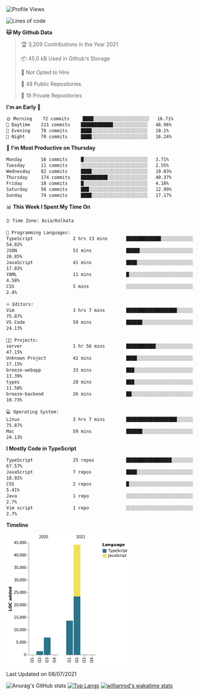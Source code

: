 <!--START_SECTION:waka-->
![Profile Views](http://img.shields.io/badge/Profile%20Views-1-blue)

![Lines of code](https://img.shields.io/badge/From%20Hello%20World%20I%27ve%20Written-66336%20lines%20of%20code-blue)

**🐱 My Github Data** 

> 🏆 3,209 Contributions in the Year 2021
 > 
> 📦 45.0 kB Used in Github's Storage 
 > 
> 🚫 Not Opted to Hire
 > 
> 📜 48 Public Repositories 
 > 
> 🔑 19 Private Repositories  
 > 
**I'm an Early 🐤** 

```text
🌞 Morning    72 commits     ████░░░░░░░░░░░░░░░░░░░░░   16.71% 
🌆 Daytime    211 commits    ████████████░░░░░░░░░░░░░   48.96% 
🌃 Evening    78 commits     ████░░░░░░░░░░░░░░░░░░░░░   18.1% 
🌙 Night      70 commits     ████░░░░░░░░░░░░░░░░░░░░░   16.24%

```
📅 **I'm Most Productive on Thursday** 

```text
Monday       16 commits     █░░░░░░░░░░░░░░░░░░░░░░░░   3.71% 
Tuesday      11 commits     ░░░░░░░░░░░░░░░░░░░░░░░░░   2.55% 
Wednesday    82 commits     ████░░░░░░░░░░░░░░░░░░░░░   19.03% 
Thursday     174 commits    ██████████░░░░░░░░░░░░░░░   40.37% 
Friday       18 commits     █░░░░░░░░░░░░░░░░░░░░░░░░   4.18% 
Saturday     56 commits     ███░░░░░░░░░░░░░░░░░░░░░░   12.99% 
Sunday       74 commits     ████░░░░░░░░░░░░░░░░░░░░░   17.17%

```


📊 **This Week I Spent My Time On** 

```text
⌚︎ Time Zone: Asia/Kolkata

💬 Programming Languages: 
TypeScript               2 hrs 13 mins       █████████████░░░░░░░░░░░░   54.02% 
JSON                     51 mins             █████░░░░░░░░░░░░░░░░░░░░   20.85% 
JavaScript               41 mins             ████░░░░░░░░░░░░░░░░░░░░░   17.02% 
YAML                     11 mins             █░░░░░░░░░░░░░░░░░░░░░░░░   4.58% 
CSS                      5 mins              ░░░░░░░░░░░░░░░░░░░░░░░░░   2.4%

🔥 Editors: 
Vim                      3 hrs 7 mins        ███████████████████░░░░░░   75.87% 
VS Code                  59 mins             ██████░░░░░░░░░░░░░░░░░░░   24.13%

🐱‍💻 Projects: 
server                   1 hr 56 mins        ███████████░░░░░░░░░░░░░░   47.15% 
Unknown Project          42 mins             ████░░░░░░░░░░░░░░░░░░░░░   17.15% 
breeze-webapp            33 mins             ███░░░░░░░░░░░░░░░░░░░░░░   13.39% 
types                    28 mins             ███░░░░░░░░░░░░░░░░░░░░░░   11.58% 
breeze-backend           26 mins             ██░░░░░░░░░░░░░░░░░░░░░░░   10.73%

💻 Operating System: 
Linux                    3 hrs 7 mins        ███████████████████░░░░░░   75.87% 
Mac                      59 mins             ██████░░░░░░░░░░░░░░░░░░░   24.13%

```

**I Mostly Code in TypeScript** 

```text
TypeScript               25 repos            █████████████████░░░░░░░░   67.57% 
JavaScript               7 repos             ████░░░░░░░░░░░░░░░░░░░░░   18.92% 
CSS                      2 repos             █░░░░░░░░░░░░░░░░░░░░░░░░   5.41% 
Java                     1 repo              ░░░░░░░░░░░░░░░░░░░░░░░░░   2.7% 
Vim script               1 repo              ░░░░░░░░░░░░░░░░░░░░░░░░░   2.7%

```


**Timeline**

![Chart not found](https://raw.githubusercontent.com/wise-introvert/wise-introvert/master/charts/bar_graph.png) 


 Last Updated on 08/07/2021
<!--END_SECTION:waka-->
![Anurag's GitHub stats](https://github-readme-stats.vercel.app/api?username=wise-introvert&count_private=true&show_icons=true)
[![Top Langs](https://github-readme-stats.vercel.app/api/top-langs/?username=wise-introvert&langs_count=10)](https://github.com/anuraghazra/github-readme-stats)
[![willianrod's wakatime stats](https://github-readme-stats.vercel.app/api/wakatime?username=wiseintrovert)](https://github.com/anuraghazra/github-readme-stats)

